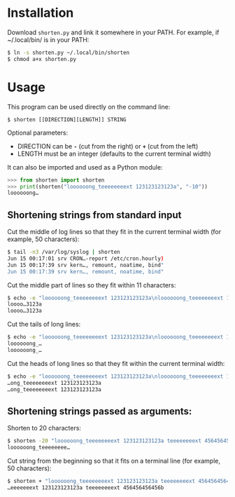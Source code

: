# Installation

Download `shorten.py` and link it somewhere in your PATH.
For example, if ~/.local/bin/ is in your PATH:

```sh
$ ln -s shorten.py ~/.local/bin/shorten
$ chmod a+x shorten.py
```

# Usage

This program can be used directly on the command line:

```
$ shorten [[DIRECTION][LENGTH]] STRING
```

Optional parameters:

  * DIRECTION can be **`-`** (cut from the right) or **`+`** (cut from the left)
  * LENGTH must be an integer (defaults to the current terminal width)

It can also be imported and used as a Python module:

```py
>>> from shorten import shorten
>>> print(shorten("loooooong_teeeeeeeext 123123123123a", "-10"))
loooooong…
```

## Shortening strings from standard input

Cut the middle of log lines so that they fit in the current terminal width (for example, 50 characters):

```sh
$ tail -n3 /var/log/syslog | shorten
Jun 15 00:17:01 srv CRON…-report /etc/cron.hourly)
Jun 15 00:17:39 srv kern…, remount, noatime, bind"
Jun 15 00:17:39 srv kern…, remount, noatime, bind"
```

Cut the middle part of lines so they fit within 11 characters:

```sh
$ echo -e "loooooong_teeeeeeeext 123123123123a\nloooooong_teeeeeeeext 123123123123a" | shorten 11
loooo…3123a
loooo…3123a
```

Cut the tails of long lines:

```sh
$ echo -e "loooooong_teeeeeeeext 123123123123a\nloooooong_teeeeeeeext 123123123123a" | shorten -11
loooooong_…
loooooong_…
```

Cut the heads of long lines so that they fit within the current terminal width:

```sh
$ echo -e "loooooong_teeeeeeeext 123123123123a\nloooooong_teeeeeeeext 123123123123a" | shorten +
…ong_teeeeeeeext 123123123123a
…ong_teeeeeeeext 123123123123a
```

## Shortening strings passed as arguments:

Shorten to 20 characters:

```sh
$ shorten -20 "loooooong_teeeeeeeext 123123123123a teeeeeeeext 456456456456b"
loooooong_teeeeeeee…
```

Cut string from the beginning so that it fits on a terminal line (for example, 50 characters):

```sh
$ shorten + "loooooong_teeeeeeeext 123123123123a teeeeeeeext 456456456456b"
…eeeeeeext 123123123123a teeeeeeeext 456456456456b
```
